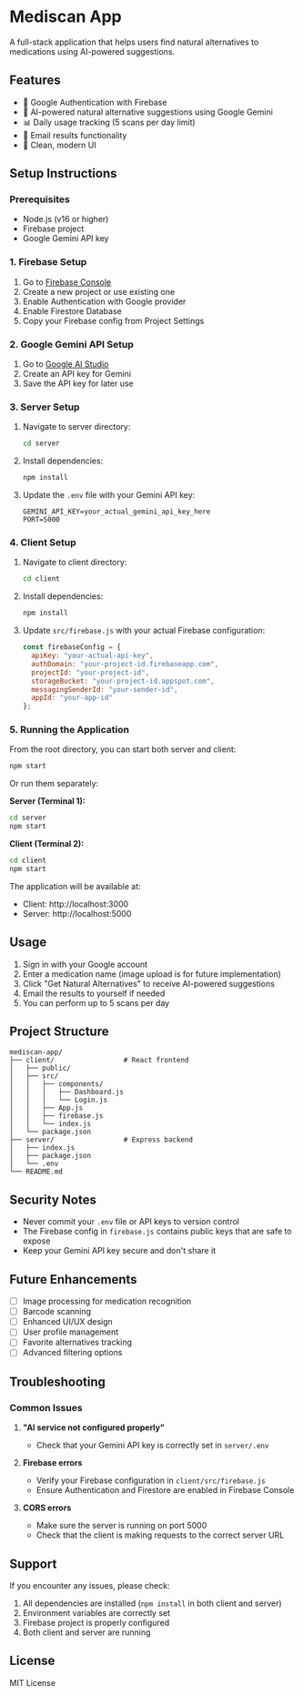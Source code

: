 # Mediscan App

A full-stack application that helps users find natural alternatives to medications using AI-powered suggestions.

## Features

- 🔐 Google Authentication with Firebase
- 🤖 AI-powered natural alternative suggestions using Google Gemini
- 📊 Daily usage tracking (5 scans per day limit)
- 📧 Email results functionality
- 🎨 Clean, modern UI

## Setup Instructions

### Prerequisites

- Node.js (v16 or higher)
- Firebase project
- Google Gemini API key

### 1. Firebase Setup

1. Go to [Firebase Console](https://console.firebase.google.com/)
2. Create a new project or use existing one
3. Enable Authentication with Google provider
4. Enable Firestore Database
5. Copy your Firebase config from Project Settings

### 2. Google Gemini API Setup

1. Go to [Google AI Studio](https://aistudio.google.com/)
2. Create an API key for Gemini
3. Save the API key for later use

### 3. Server Setup

1. Navigate to server directory:
   ```bash
   cd server
   ```

2. Install dependencies:
   ```bash
   npm install
   ```

3. Update the `.env` file with your Gemini API key:
   ```env
   GEMINI_API_KEY=your_actual_gemini_api_key_here
   PORT=5000
   ```

### 4. Client Setup

1. Navigate to client directory:
   ```bash
   cd client
   ```

2. Install dependencies:
   ```bash
   npm install
   ```

3. Update `src/firebase.js` with your actual Firebase configuration:
   ```javascript
   const firebaseConfig = {
     apiKey: "your-actual-api-key",
     authDomain: "your-project-id.firebaseapp.com",
     projectId: "your-project-id",
     storageBucket: "your-project-id.appspot.com",
     messagingSenderId: "your-sender-id",
     appId: "your-app-id"
   };
   ```

### 5. Running the Application

From the root directory, you can start both server and client:

```bash
npm start
```

Or run them separately:

**Server (Terminal 1):**
```bash
cd server
npm start
```

**Client (Terminal 2):**
```bash
cd client
npm start
```

The application will be available at:
- Client: http://localhost:3000
- Server: http://localhost:5000

## Usage

1. Sign in with your Google account
2. Enter a medication name (image upload is for future implementation)
3. Click "Get Natural Alternatives" to receive AI-powered suggestions
4. Email the results to yourself if needed
5. You can perform up to 5 scans per day

## Project Structure

```
mediscan-app/
├── client/                 # React frontend
│   ├── public/
│   ├── src/
│   │   ├── components/
│   │   │   ├── Dashboard.js
│   │   │   └── Login.js
│   │   ├── App.js
│   │   ├── firebase.js
│   │   └── index.js
│   └── package.json
├── server/                 # Express backend
│   ├── index.js
│   ├── package.json
│   └── .env
└── README.md
```

## Security Notes

- Never commit your `.env` file or API keys to version control
- The Firebase config in `firebase.js` contains public keys that are safe to expose
- Keep your Gemini API key secure and don't share it

## Future Enhancements

- [ ] Image processing for medication recognition
- [ ] Barcode scanning
- [ ] Enhanced UI/UX design
- [ ] User profile management
- [ ] Favorite alternatives tracking
- [ ] Advanced filtering options

## Troubleshooting

### Common Issues

1. **"AI service not configured properly"**
   - Check that your Gemini API key is correctly set in `server/.env`

2. **Firebase errors**
   - Verify your Firebase configuration in `client/src/firebase.js`
   - Ensure Authentication and Firestore are enabled in Firebase Console

3. **CORS errors**
   - Make sure the server is running on port 5000
   - Check that the client is making requests to the correct server URL

## Support

If you encounter any issues, please check:
1. All dependencies are installed (`npm install` in both client and server)
2. Environment variables are correctly set
3. Firebase project is properly configured
4. Both client and server are running

## License

MIT License
